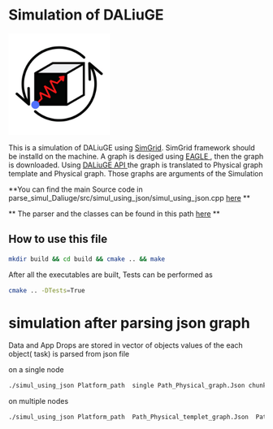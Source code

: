 
# Simulation of DALiuGE

<img src="https://raw.githubusercontent.com/SulaimanMohammad/dataflow_simulation/main/.github/logo_simdal.png" width="200">

This is a simulation  of DALiuGE using <a href="https://simgrid.org/" target="_blank"> SimGrid</a>. SimGrid framework should be installd on the machine.
A graph is desiged using <a href="https://https://eagle.icrar.org//" target="_blank"> EAGLE </a>, then the graph is downloaded. Using <a href="https://daliuge.readthedocs.io/en/latest/cli.html//" target="_blank"> DALiuGE API </a> the graph is translated to Physical graph template and Physical graph.
Those graphs are arguments of the Simulation

**You can find the main Source code in parse_simul_Daliuge/src/simul_using_json/simul_using_json.cpp
[here](https://raw.githubusercontent.com/SulaimanMohammad/dataflow_simulation/main/parse_simul_Daliuge/src/simul_using_json/simul_using_json.cpp) **

** The parser and the classes can be found in this path [here](https://github.com/SulaimanMohammad/dataflow_simulation/tree/main/parse_simul_Daliuge/parsing_DALiuge_Json) **
## How to use this file
```bash
mkdir build && cd build && cmake .. && make
```
After all the executables are built, Tests can be performed as

```bash
cmake .. -DTests=True
```

# simulation after parsing json graph
Data and App Drops are stored in vector of objects
values of the each object( task) is parsed from json file

on a single node
```bash
./simul_using_json Platform_path  single Path_Physical_graph.Json chunks nb "--log=root.fmt:[%7.6r]%e[%5a]%e%m%n"
```
on multiple nodes
```bash
./simul_using_json Platform_path  Path_Physical_templet_graph.Json  Path_Physical_graph.Json chunks nb "--log=root.fmt:[%7.6r]%e[%5a]%e%m%n"
```
